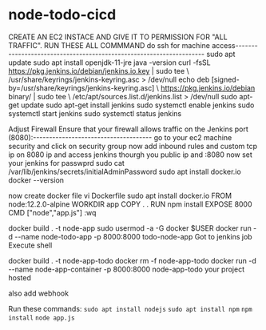 # node-todo-cicd

CREATE AN EC2 INSTACE AND GIVE IT TO PERMISSION FOR "ALL TRAFFIC".
RUN THESE ALL COMMMAND
do ssh for machine access--------------------------------------------------------------------
     sudo apt update
     sudo apt install openjdk-11-jre
    java -version
    curl -fsSL https://pkg.jenkins.io/debian/jenkins.io.key | sudo tee \   /usr/share/keyrings/jenkins-keyring.asc > /dev/null 
    echo deb [signed-by=/usr/share/keyrings/jenkins-keyring.asc] \   https://pkg.jenkins.io/debian binary/ | sudo tee \   /etc/apt/sources.list.d/jenkins.list > 
    /dev/null
    sudo apt-get update 
    sudo apt-get install jenkins
    sudo systemctl enable jenkins
    sudo systemctl start jenkins
    sudo systemctl status jenkins

Adjust Firewall
Ensure that your firewall allows traffic on the Jenkins port (8080):-------------------------------------
go to your ec2 machine security and click on security group 
now add inbound rules 
and custom tcp ip on 8080 ip
and access jenkins thourgh you public ip and :8080
now set your jenkins
for passwprd 
sudo cat /var/lib/jenkins/secrets/initialAdminPassword
sudo apt install docker.io
docker --version

now create docker file 
vi Dockerfile 
sudo apt install docker.io
FROM node:12.2.0-alpine
WORKDIR app
COPY . .
RUN npm install
EXPOSE 8000
CMD ["node","app.js"]
:wq

docker build . -t node-app
sudo usermod -a -G docker $USER
docker run -d --name node-todo-app -p 8000:8000 todo-node-app
Got to jenkins job
Execute shell 

docker build . -t node-app-todo
docker rm -f node-app-todo
docker run -d --name node-app-container -p 8000:8000 node-app-todo
your project hosted

also add webhook 

Run these commands:
`sudo apt install nodejs`
`sudo apt install npm`
`npm install`
`node app.js`

